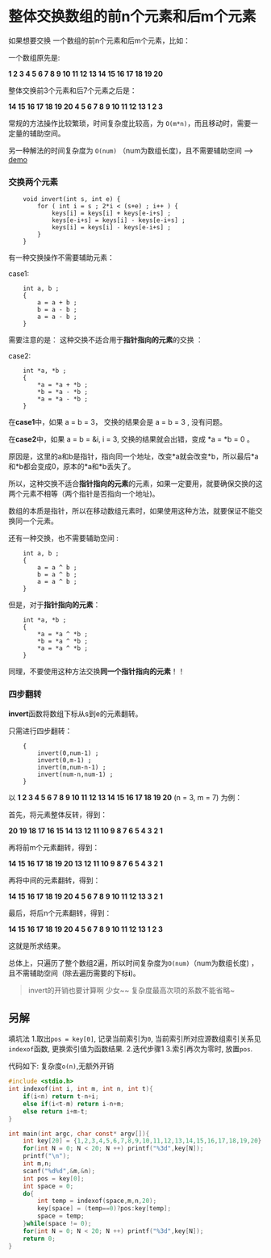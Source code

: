 # 整体交换数组的前n个元素和后m个元素 

如果想要交换 一个数组的前n个元素和后m个元素，比如：

一个数组原先是:

**1 2 3 4 5 6 7 8 9 10 11 12 13 14 15 16 17 18 19 20**

整体交换前3个元素和后7个元素之后是：

**14 15 16 17 18 19 20 4 5 6 7 8 9 10 11 12 13 1 2 3**

常规的方法操作比较繁琐，时间复杂度比较高，为 `O(m*n)`，而且移动时，需要一定量的辅助空间。

另一种解法的时间复杂度为 `O(num)` （num为数组长度)，且不需要辅助空间  --> [demo](https://github.com/yuyilei/Algorithms/blob/master/C%2B%2B/change-n-m.cpp)

### 交换两个元素

```
    void invert(int s, int e) {
        for ( int i = s ; 2*i < (s+e) ; i++ ) {
            keys[i] = keys[i] + keys[e-i+s] ; 
            keys[e-i+s] = keys[i] - keys[e-i+s] ;
            keys[i] = keys[i] - keys[e-i+s] ; 
        }
    }
```

有一种交换操作不需要辅助元素： 

case1: 

```
    int a, b ; 
    { 
        a = a + b ;
        b = a - b ; 
        a = a - b ; 
    }
```

需要注意的是： 这种交换不适合用于**指针指向的元素**的交换 ：

case2: 

```
    int *a, *b ; 
    {
        *a = *a + *b ; 
        *b = *a - *b ; 
        *a = *a - *b ; 
    }
```

在**case1**中，如果 a = b = 3， 交换的结果会是 a = b = 3 , 没有问题。 

在**case2**中，如果 a = b = &i, i = 3, 交换的结果就会出错，变成 \*a = \*b = 0 。

原因是，这里的a和b是指针，指向同一个地址，改变\*a就会改变\*b，所以最后\*a和\*b都会变成0，原本的\*a和\*b丢失了。  

所以，这种交换不适合**指针指向的元素**的元素，如果一定要用，就要确保交换的这两个元素不相等（两个指针是否指向一个地址)。

数组的本质是指针，所以在移动数组元素时，如果使用这种方法，就要保证不能交换同一个元素。 

还有一种交换，也不需要辅助空间 : 

```
    int a, b ; 
    {
        a = a ^ b ; 
        b = a ^ b ;
        a = a ^ b ; 
    }
```
但是，对于**指针指向的元素**：

```
    int *a, *b ; 
    {
        *a = *a ^ *b ; 
        *b = *a ^ *b ;
        *a = *a ^ *b ; 
    }
```
同理，不要使用这种方法交换**同一个指针指向的元素**！！

### 四步翻转

**invert**函数将数组下标从s到e的元素翻转。 

只需进行四步翻转： 

```
    {
        invert(0,num-1) ;
        invert(0,m-1) ;
        invert(m,num-n-1) ; 
        invert(num-n,num-1) ; 
    }
```
以 **1 2 3 4 5 6 7 8 9 10 11 12 13 14 15 16 17 18 19 20**  (n = 3, m = 7) 为例： 

首先，将元素整体反转，得到： 

**20 19 18 17 16 15 14 13 12 11 10 9 8 7 6 5 4 3 2 1** 

再将前m个元素翻转，得到：

**14 15 16 17 18 19 20 13 12 11 10 9 8 7 6 5 4 3 2 1**

再将中间的元素翻转，得到：

**14 15 16 17 18 19 20 4 5 6 7 8 9 10 11 12 13 3 2 1**

最后，将后n个元素翻转，得到：

**14 15 16 17 18 19 20 4 5 6 7 8 9 10 11 12 13 1 2 3**

这就是所求结果。

总体上，只遍历了整个数组2遍，所以时间复杂度为`O(num)`（num为数组长度) ，且不需辅助空间（除去遍历需要的下标**i**)。 
> invert的开销也要计算啊 少女~~
> 复杂度最高次项的系数不能省略~
## 另解
填坑法
1.取出`pos = key[0]`, 记录当前索引为`0`, 当前索引所对应源数组索引关系见`indexof`函数, 更换索引值为函数结果.
2.迭代步骤1
3.索引再次为零时, 放置`pos`.

代码如下: 复杂度`o(n)`,无额外开销

```c
#include <stdio.h>
int indexof(int i, int m, int n, int t){
	if(i<n) return t-n+i;
	else if(i<t-m) return i-n+m;
	else return i+m-t;
}

int main(int argc, char const* argv[]){
	int key[20] = {1,2,3,4,5,6,7,8,9,10,11,12,13,14,15,16,17,18,19,20};
	for(int N = 0; N < 20; N ++) printf("%3d",key[N]); 
	printf("\n");
	int m,n;
	scanf("%d%d",&m,&n);
	int pos = key[0];
	int space = 0;
	do{
		int temp = indexof(space,m,n,20);
		key[space] = (temp==0)?pos:key[temp];
		space = temp;
	}while(space != 0);
	for(int N = 0; N < 20; N ++) printf("%3d",key[N]); 
	return 0;
}
```
